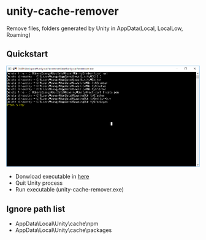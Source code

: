 # unity-cache-remover
Remove files, folders generated by Unity in AppData(Local, LocalLow, Roaming)

## Quickstart
![Alt text](/readme/screenshot_00.PNG)

- Donwload executable in [here](https://github.com/mousedoc/unity-cache-remover/releases/download/v1.1/unity-cache-remover.exe) 
- Quit Unity process
- Run executable (unity-cache-remover.exe)

## Ignore path list
- AppData\Local\Unity\cache\npm
- AppData\Local\Unity\cache\packages


